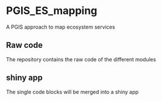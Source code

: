 # PGIS_ES_mapping
A PGIS approach to map ecosystem services

## Raw code
The repository contains the raw code of the different modules

## shiny app
The single code blocks will be merged into a shiny app
